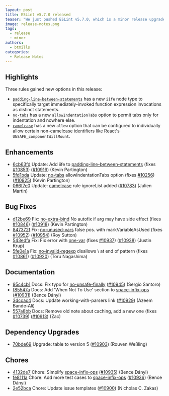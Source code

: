 ```yaml
---
layout: post
title: ESLint v5.7.0 released
teaser: "We just pushed ESLint v5.7.0, which is a minor release upgrade of ESLint. This release adds some new features and fixes several bugs found in the previous release."
image: release-notes.png
tags:
  - release
  - minor
authors:
  - btmills
categories:
  - Release Notes
---
```


## Highlights

Three rules gained new options in this release:

- [`padding-line-between-statements`](/docs/rules/padding-line-between-statements) has a new `iife` node type to specifically target immediately-invoked function expression invocations as distinct statements.
- [`no-tabs`](/docs/rules/no-tabs) has a new `allowIndentationTabs` option to permit tabs only for indentation and nowhere else.
- [`camelcase`](/docs/rules/camelcase) has a new `allow` option that can be configured to individually allow certain non-camelcase identifiers like React's `UNSAFE_componentWillMount`.




## Enhancements


* [6cb63fd](https://github.com/eslint/eslint/commit/6cb63fd) Update: Add iife to [padding-line-between-statements](/docs/rules/padding-line-between-statements) (fixes [#10853](https://github.com/eslint/eslint/issues/10853)) ([#10916](https://github.com/eslint/eslint/issues/10916)) (Kevin Partington)
* [5fd1bda](https://github.com/eslint/eslint/commit/5fd1bda) Update: [no-tabs](/docs/rules/no-tabs) allowIndentationTabs option (fixes [#10256](https://github.com/eslint/eslint/issues/10256)) ([#10925](https://github.com/eslint/eslint/issues/10925)) (Kevin Partington)
* [066f7e0](https://github.com/eslint/eslint/commit/066f7e0) Update: [camelcase](/docs/rules/camelcase) rule ignoreList added ([#10783](https://github.com/eslint/eslint/issues/10783)) (Julien Martin)




## Bug Fixes


* [d12be69](https://github.com/eslint/eslint/commit/d12be69) Fix: [no-extra-bind](/docs/rules/no-extra-bind) No autofix if arg may have side effect (fixes [#10846](https://github.com/eslint/eslint/issues/10846)) ([#10918](https://github.com/eslint/eslint/issues/10918)) (Kevin Partington)
* [847372f](https://github.com/eslint/eslint/commit/847372f) Fix: [no-unused-vars](/docs/rules/no-unused-vars) false pos. with markVariableAsUsed (fixes [#10952](https://github.com/eslint/eslint/issues/10952)) ([#10954](https://github.com/eslint/eslint/issues/10954)) (Roy Sutton)
* [543edfa](https://github.com/eslint/eslint/commit/543edfa) Fix: Fix error with [one-var](/docs/rules/one-var) (fixes [#10937](https://github.com/eslint/eslint/issues/10937)) ([#10938](https://github.com/eslint/eslint/issues/10938)) (Justin Krup)
* [5fe0e1a](https://github.com/eslint/eslint/commit/5fe0e1a) Fix: [no-invalid-regexp](/docs/rules/no-invalid-regexp) disallows \ at end of pattern (fixes [#10861](https://github.com/eslint/eslint/issues/10861)) ([#10920](https://github.com/eslint/eslint/issues/10920)) (Toru Nagashima)




## Documentation


* [95c4cb1](https://github.com/eslint/eslint/commit/95c4cb1) Docs: Fix typo for [no-unsafe-finally](/docs/rules/no-unsafe-finally) ([#10945](https://github.com/eslint/eslint/issues/10945)) (Sergio Santoro)
* [f85547a](https://github.com/eslint/eslint/commit/f85547a) Docs: Add 'When Not To Use' section to [space-infix-ops](/docs/rules/space-infix-ops) ([#10931](https://github.com/eslint/eslint/issues/10931)) (Bence Dányi)
* [3dccac4](https://github.com/eslint/eslint/commit/3dccac4) Docs: Update working-with-parsers link ([#10929](https://github.com/eslint/eslint/issues/10929)) (Azeem Bande-Ali)
* [557a8bb](https://github.com/eslint/eslint/commit/557a8bb) Docs: Remove old note about caching, add a new one (fixes [#10739](https://github.com/eslint/eslint/issues/10739)) ([#10913](https://github.com/eslint/eslint/issues/10913)) (Zac)




## Dependency Upgrades


* [70bde69](https://github.com/eslint/eslint/commit/70bde69) Upgrade: table to version 5 ([#10903](https://github.com/eslint/eslint/issues/10903)) (Rouven Weßling)






## Chores


* [4132de7](https://github.com/eslint/eslint/commit/4132de7) Chore: Simplify [space-infix-ops](/docs/rules/space-infix-ops) ([#10935](https://github.com/eslint/eslint/issues/10935)) (Bence Dányi)
* [fe8111a](https://github.com/eslint/eslint/commit/fe8111a) Chore: Add more test cases to [space-infix-ops](/docs/rules/space-infix-ops) ([#10936](https://github.com/eslint/eslint/issues/10936)) (Bence Dányi)
* [2e52bca](https://github.com/eslint/eslint/commit/2e52bca) Chore: Update issue templates ([#10900](https://github.com/eslint/eslint/issues/10900)) (Nicholas C. Zakas)
